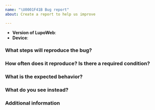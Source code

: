 ```yaml
---
name: "\U0001F41B Bug report"
about: Create a report to help us improve

---
```


<!--
Thank you for reporting an issue.

This issue tracker is for bugs and issues found within LupoWeb.
-->

* **Version of LupoWeb**:
* **Device**:

### What steps will reproduce the bug?

<!--
Enter details about your bug, preferably a simple code snippet that can be
run using `node` directly without installing third-party dependencies.
-->

### How often does it reproduce? Is there a required condition?

### What is the expected behavior?

<!--
If possible please provide textual output instead of screenshots.
-->

### What do you see instead?

<!--
If possible please provide textual output instead of screenshots.
-->

### Additional information

<!--
Tell us anything else you think we should know.
-->